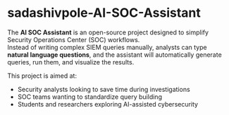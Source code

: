 # sadashivpole-AI-SOC-Assistant
The **AI SOC Assistant** is an open-source project designed to simplify Security Operations Center (SOC) workflows.  
Instead of writing complex SIEM queries manually, analysts can type **natural language questions**, and the assistant will automatically generate queries, run them, and visualize the results.

This project is aimed at:
- Security analysts looking to save time during investigations  
- SOC teams wanting to standardize query building  
- Students and researchers exploring AI-assisted cybersecurity
